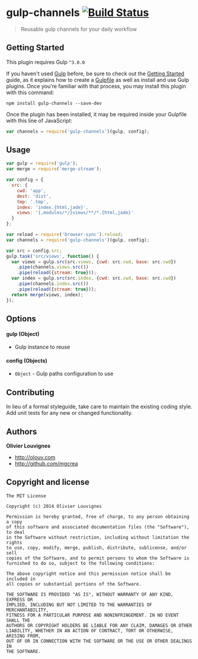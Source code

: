 # gulp-channels [![Build Status](https://secure.travis-ci.org/mgcrea/gulp-channels.png?branch=master)](http://travis-ci.org/#!/mgcrea/gulp-channels)

> Reusable gulp channels for your daily workflow


## Getting Started

This plugin requires Gulp `^3.0.0`

If you haven't used [Gulp](http://gulpjs.com/) before, be sure to check out the [Getting Started](https://github.com/gulpjs/gulp/blob/master/docs/getting-started.md) guide, as it explains how to create a [Gulpfile](https://github.com/gulpjs/gulp/blob/master/docs/API.md) as well as install and use Gulp plugins. Once you're familiar with that process, you may install this plugin with this command:

```shell
npm install gulp-channels --save-dev
```

Once the plugin has been installed, it may be required inside your Gulpfile with this line of JavaScript:

```js
var channels = require('gulp-channels')(gulp, config);
```


## Usage

```javascript
var gulp = require('gulp');
var merge = require('merge-stream');

var config = {
  src: {
    cwd: 'app',
    dest: 'dist',
    tmp: '.tmp',
    index: 'index.{html,jade}',
    views: '{,modules/*/}views/**/*.{html,jade}'
  }
};

var reload = require('browser-sync').reload;
var channels = require('gulp-channels')(gulp, config);

var src = config.src;
gulp.task('src/views', function() {
  var views = gulp.src(src.views, {cwd: src.cwd, base: src.cwd})
    .pipe(channels.views.src())
    .pipe(reload({stream: true}));
  var index = gulp.src(src.index, {cwd: src.cwd, base: src.cwd})
    .pipe(channels.index.src())
    .pipe(reload({stream: true}));
  return merge(views, index);
});
```

## Options

#### gulp (Object)

- Gulp instance to reuse

#### config (Objects)

- `Object` - Gulp paths configuration to use


## Contributing

In lieu of a formal styleguide, take care to maintain the existing coding style. Add unit tests for any new or changed functionality.


## Authors

**Olivier Louvignes**

+ http://olouv.com
+ http://github.com/mgcrea


## Copyright and license

    The MIT License

    Copyright (c) 2014 Olivier Louvignes

    Permission is hereby granted, free of charge, to any person obtaining a copy
    of this software and associated documentation files (the "Software"), to deal
    in the Software without restriction, including without limitation the rights
    to use, copy, modify, merge, publish, distribute, sublicense, and/or sell
    copies of the Software, and to permit persons to whom the Software is
    furnished to do so, subject to the following conditions:

    The above copyright notice and this permission notice shall be included in
    all copies or substantial portions of the Software.

    THE SOFTWARE IS PROVIDED "AS IS", WITHOUT WARRANTY OF ANY KIND, EXPRESS OR
    IMPLIED, INCLUDING BUT NOT LIMITED TO THE WARRANTIES OF MERCHANTABILITY,
    FITNESS FOR A PARTICULAR PURPOSE AND NONINFRINGEMENT. IN NO EVENT SHALL THE
    AUTHORS OR COPYRIGHT HOLDERS BE LIABLE FOR ANY CLAIM, DAMAGES OR OTHER
    LIABILITY, WHETHER IN AN ACTION OF CONTRACT, TORT OR OTHERWISE, ARISING FROM,
    OUT OF OR IN CONNECTION WITH THE SOFTWARE OR THE USE OR OTHER DEALINGS IN
    THE SOFTWARE.

